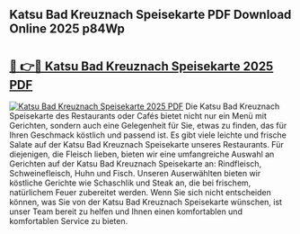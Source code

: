 ## Katsu Bad Kreuznach Speisekarte PDF Download Online 2025 p84Wp

# <h2><a href="http://gccutt3.nevu.top/?p=Katsu+Bad+Kreuznach+Speisekarte">🔗 👉🔴 Katsu Bad Kreuznach Speisekarte 2025 PDF</a></h2>

[![Katsu Bad Kreuznach Speisekarte 2025 PDF](https://i.imgur.com/dBaPXMq.png)](http://gccutt3.nevu.top/?p=Katsu+Bad+Kreuznach+Speisekarte)
Die Katsu Bad Kreuznach Speisekarte des Restaurants oder Cafés bietet nicht nur ein Menü mit Gerichten, sondern auch eine Gelegenheit für Sie, etwas zu finden, das für Ihren Geschmack köstlich und passend ist. Es gibt viele leichte und frische Salate auf der Katsu Bad Kreuznach Speisekarte unseres Restaurants. Für diejenigen, die Fleisch lieben, bieten wir eine umfangreiche Auswahl an Gerichten auf der Katsu Bad Kreuznach Speisekarte an: Rindfleisch, Schweinefleisch, Huhn und Fisch. Unseren Auserwählten bieten wir köstliche Gerichte wie Schaschlik und Steak an, die bei frischem, natürlichem Feuer zubereitet werden. Wenn Sie sich nicht entscheiden können, was Sie von der Katsu Bad Kreuznach Speisekarte wünschen, ist unser Team bereit zu helfen und Ihnen einen komfortablen und komfortablen Service zu bieten.
